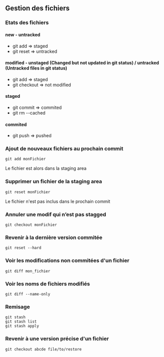 ## Gestion des fichiers

### Etats des fichiers

#### new - untracked
- git add => staged
- git reset => untracked

#### modified - unstaged (Changed but not updated in git status) / untracked (Untracked files in git status)
- git add => staged
- git checkout => not modified
 
#### staged 
- git commit => commited
- git rm --cached

#### commited 
- git push => pushed

### Ajout de nouveaux fichiers au prochain commit
```
git add monFichier
```
Le fichier est alors dans la staging area

### Supprimer un fichier de la staging area
```
git reset monFichier
```
Le fichier n'est pas inclus dans le prochain commit

### Annuler une modif qui n’est pas stagged
```
git checkout monFichier
```
### Revenir à la dernière version commitée
```
git reset --hard
```
### Voir les modifications non commitées d'un fichier
```
git diff mon_fichier
```
### Voir les noms de fichiers modifiés
```
git diff --name-only
```
### Remisage
```
git stash
git stash list
git stash apply
```
### Revenir à une version précise d'un fichier
```
git checkout abcde file/to/restore
```
